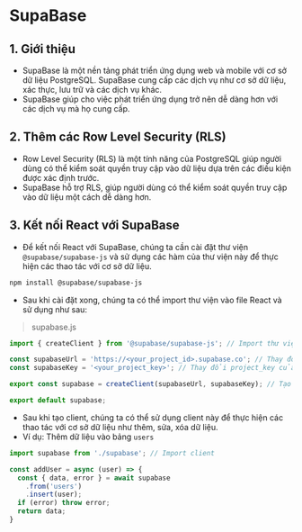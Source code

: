 # SupaBase 
## 1. Giới thiệu
 - SupaBase là một nền tảng phát triển ứng dụng web và mobile với cơ sở dữ liệu PostgreSQL. SupaBase cung cấp các dịch vụ như cơ sở dữ liệu, xác thực, lưu trữ và các dịch vụ khác. 
 - SupaBase giúp cho việc phát triển ứng dụng trở nên dễ dàng hơn với các dịch vụ mà họ cung cấp.

## 2. Thêm các Row Level Security (RLS)
- Row Level Security (RLS) là một tính năng của PostgreSQL giúp người dùng có thể kiểm soát quyền truy cập vào dữ liệu dựa trên các điều kiện được xác định trước.
- SupaBase hỗ trợ RLS, giúp người dùng có thể kiểm soát quyền truy cập vào dữ liệu một cách dễ dàng hơn.

## 3. Kết nối React với SupaBase
- Để kết nối React với SupaBase, chúng ta cần cài đặt thư viện `@supabase/supabase-js` và sử dụng các hàm của thư viện này để thực hiện các thao tác với cơ sở dữ liệu.
```bash
npm install @supabase/supabase-js
```

- Sau khi cài đặt xong, chúng ta có thể import thư viện vào file React và sử dụng như sau:
>supabase.js
```javascript
import { createClient } from '@supabase/supabase-js'; // Import thư viện

const supabaseUrl = 'https://<your_project_id>.supabase.co'; // Thay đổi project_id của bạn
const supabaseKey = '<your_project_key>'; // Thay đổi project_key của bạn

export const supabase = createClient(supabaseUrl, supabaseKey); // Tạo client

export default supabase;
```

- Sau khi tạo client, chúng ta có thể sử dụng client này để thực hiện các thao tác với cơ sở dữ liệu như thêm, sửa, xóa dữ liệu.
- Ví dụ: Thêm dữ liệu vào bảng `users`
```javascript
import supabase from './supabase'; // Import client

const addUser = async (user) => {
  const { data, error } = await supabase
    .from('users')
    .insert(user);
  if (error) throw error;
  return data;
}
```
